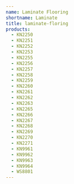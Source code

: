 ```yaml
---
name: Laminate Flooring
shortname: Laminate
title: laminate-floring
products:
  - KN2250
  - KN2251
  - KN2252
  - KN2253
  - KN2255
  - KN2256
  - KN2257
  - KN2258
  - KN2259
  - KN2260
  - KN2261
  - KN2262
  - KN2263
  - KN2265
  - KN2266
  - KN2267
  - KN2268
  - KN2269
  - KN2270
  - KN2271
  - KN9961
  - KN9962
  - KN9963
  - KN9964
  - WS8801
---
```

